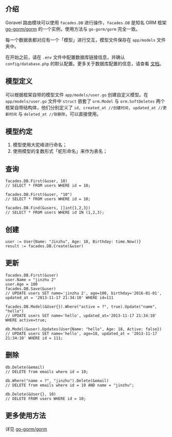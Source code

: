 ## 介绍

Goravel 路由模块可以使用 `facades.DB` 进行操作，`facades.DB` 是知名 ORM 框架 [go-gorm/gorm](https://github.com/go-gorm/gorm) 的一个实例，使用方法与 `go-gorm/gorm` 完全一致。

每一个数据表都对应有一个「模型」进行交互，模型文件保存在 `app/models` 文件夹中。

在开始之前，请在 `.env` 文件中配置数据库链接信息，并确认 `config/database.php` 的默认配置。更多关于数据库配置的信息，请查看 [文档](../入门指南/配置信息.md)。

## 模型定义

可以根据框架自带的模型文件 `app/models/user.go` 创建自定义模型。在 `app/models/user.go` 文件中 `struct` 嵌套了 `orm.Model` 与 `orm.SoftDeletes` 两个框架自带结构体，他们分别定义了 `id, created_at //创建时间, updated_at //更新时间` 与 `deleted_at //软删除`，可以直接使用。

## 模型约定

1. 模型使用大驼峰进行命名；
2. 使用模型的复数形式「蛇形命名」来作为表名；

## 查询
```
facades.DB.First(&user, 10)
// SELECT * FROM users WHERE id = 10;

facades.DB.First(&user, "10")
// SELECT * FROM users WHERE id = 10;

facades.DB.Find(&users, []int{1,2,3})
// SELECT * FROM users WHERE id IN (1,2,3);
```

## 创建
```
user := User{Name: "Jinzhu", Age: 18, Birthday: time.Now()}
result := facades.DB.Create(&user)
```

## 更新
```
facades.DB.First(&user)
user.Name = "jinzhu 2"
user.Age = 100
facades.DB.Save(&user)
// UPDATE users SET name='jinzhu 2', age=100, birthday='2016-01-01', updated_at = '2013-11-17 21:34:10' WHERE id=111

facades.DB.Model(&User{}).Where("active = ?", true).Update("name", "hello")
// UPDATE users SET name='hello', updated_at='2013-11-17 21:34:10' WHERE active=true;

db.Model(&user).Updates(User{Name: "hello", Age: 18, Active: false})
// UPDATE users SET name='hello', age=18, updated_at = '2013-11-17 21:34:10' WHERE id = 111;
```

## 删除
```
db.Delete(&email)
// DELETE from emails where id = 10;

db.Where("name = ?", "jinzhu").Delete(&email)
// DELETE from emails where id = 10 AND name = "jinzhu";

db.Delete(&User{}, 10)
// DELETE FROM users WHERE id = 10;
```

## 更多使用方法

详见 [go-gorm/gorm](https://github.com/go-gorm/gorm)  